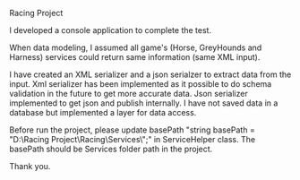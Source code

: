 Racing Project

I developed a console application to complete the test.

When data modeling, I assumed all game's (Horse, GreyHounds and Harness) services could return same information (same XML input).

I have created an XML serializer and a json serialzer to extract data from the input. 
Xml serializer has been implemented as it possible to do schema validation in the future to get more accurate data.
Json serializer implemented to get json and publish internally.
I have not saved data in a database but implemented a layer for data access.

Before run the project, please update basePath "string basePath = "D:\\Racing Project\\Racing\\Services\\";" in ServiceHelper class. The basePath should be Services folder path in the project.

Thank you.
